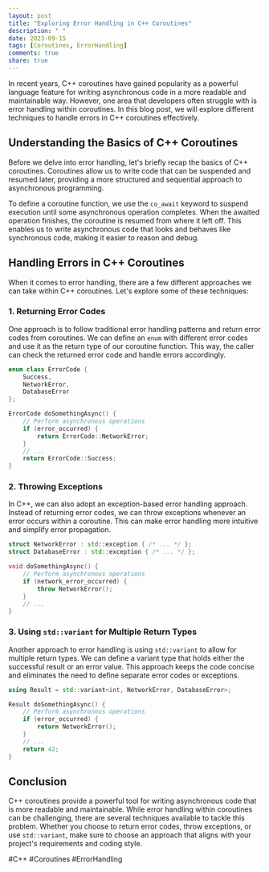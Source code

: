 ```yaml
---
layout: post
title: "Exploring Error Handling in C++ Coroutines"
description: " "
date: 2023-09-15
tags: [Coroutines, ErrorHandling]
comments: true
share: true
---
```


In recent years, C++ coroutines have gained popularity as a powerful language feature for writing asynchronous code in a more readable and maintainable way. However, one area that developers often struggle with is error handling within coroutines. In this blog post, we will explore different techniques to handle errors in C++ coroutines effectively.

## Understanding the Basics of C++ Coroutines

Before we delve into error handling, let's briefly recap the basics of C++ coroutines. Coroutines allow us to write code that can be suspended and resumed later, providing a more structured and sequential approach to asynchronous programming.

To define a coroutine function, we use the `co_await` keyword to suspend execution until some asynchronous operation completes. When the awaited operation finishes, the coroutine is resumed from where it left off. This enables us to write asynchronous code that looks and behaves like synchronous code, making it easier to reason and debug.

## Handling Errors in C++ Coroutines

When it comes to error handling, there are a few different approaches we can take within C++ coroutines. Let's explore some of these techniques:

### 1. Returning Error Codes

One approach is to follow traditional error handling patterns and return error codes from coroutines. We can define an `enum` with different error codes and use it as the return type of our coroutine function. This way, the caller can check the returned error code and handle errors accordingly.

```cpp
enum class ErrorCode {
    Success,
    NetworkError,
    DatabaseError
};

ErrorCode doSomethingAsync() {
    // Perform asynchronous operations
    if (error_occurred) {
        return ErrorCode::NetworkError;
    }
    // ...
    return ErrorCode::Success;
}
```

### 2. Throwing Exceptions

In C++, we can also adopt an exception-based error handling approach. Instead of returning error codes, we can throw exceptions whenever an error occurs within a coroutine. This can make error handling more intuitive and simplify error propagation.

```cpp
struct NetworkError : std::exception { /* ... */ };
struct DatabaseError : std::exception { /* ... */ };

void doSomethingAsync() {
    // Perform asynchronous operations
    if (network_error_occurred) {
        throw NetworkError();
    }
    // ...
}
```

### 3. Using `std::variant` for Multiple Return Types

Another approach to error handling is using `std::variant` to allow for multiple return types. We can define a variant type that holds either the successful result or an error value. This approach keeps the code concise and eliminates the need to define separate error codes or exceptions.

```cpp
using Result = std::variant<int, NetworkError, DatabaseError>;

Result doSomethingAsync() {
    // Perform asynchronous operations
    if (error_occurred) {
        return NetworkError();
    }
    // ...
    return 42;
}
```

## Conclusion

C++ coroutines provide a powerful tool for writing asynchronous code that is more readable and maintainable. While error handling within coroutines can be challenging, there are several techniques available to tackle this problem. Whether you choose to return error codes, throw exceptions, or use `std::variant`, make sure to choose an approach that aligns with your project's requirements and coding style.

#C++ #Coroutines #ErrorHandling
